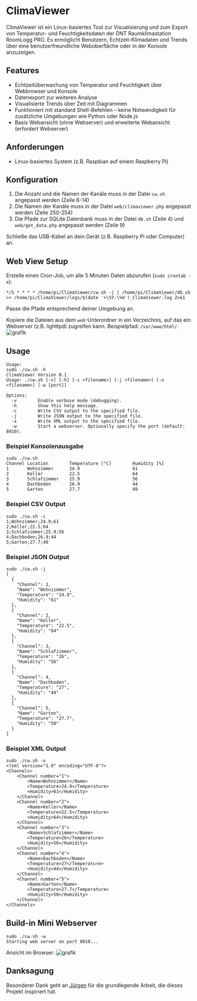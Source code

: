 # ClimaViewer

ClimaViewer ist ein Linux-basiertes Tool zur Visualisierung und zum Export von Temperatur- und Feuchtigkeitsdaten der DNT Raumklimastation RoomLogg PRO. Es ermöglicht Benutzern, Echtzeit-Klimadaten und Trends über eine benutzerfreundliche Weboberfläche oder in der Konsole anzuzeigen.

## Features
* Echtzeitüberwachung von Temperatur und Feuchtigkeit über Webbrowser und Konsole
* Datenexport zur weiteren Analyse
* Visualisierte Trends über Zeit mit Diagrammen
* Funktioniert mit standard Shell-Befehlen – keine Notwendigkeit für zusätzliche Umgebungen wie Python oder Node.js
* Basis Webansicht (ohne Webserver) und erweiterte Webansicht (erfordert Webserver)

## Anforderungen
* Linux-basiertes System (z.B. Raspbian auf einem Raspberry Pi)

## Konfiguration
1) Die Anzahl und die Namen der Kanäle muss in der Datei `cw.sh` angepasst werden (Zeile 6-14)
2) Die Namen der Kanäle muss in der Datei `web/climaviewer.php` angepasst werden (Zeile 250-254)
3) Die Pfade zur SQLite Datenbank muss in der Datei `db.sh` (Zeile 4) und `web/get_data.php` angepasst werden (Zeile 9)

Schließe das USB-Kabel an dein Gerät (z.B. Raspberry Pi oder Computer) an.

## Web View Setup
Erstelle einen Cron-Job, um alle 5 Minuten Daten abzurufen (`sudo crontab -e`):

```
*/5 * * * * /home/pi/ClimaViewer/cw.sh -j | /home/pi/ClimaViewer/db.sh >> /home/pi/ClimaViewer/logs/$(date '+\%Y-\%m')_ClimaViewer.log 2>&1
```
Passe die Pfade entsprechend deiner Umgebung an.

Kopiere die Dateien aus dem `web`-Unterordner in ein Verzeichnis, auf das ein Webserver (z.B. lighttpd) zugreifen kann. Beispielpfad: `/var/www/html/`.
![grafik](https://github.com/user-attachments/assets/a090c133-d87d-499c-afda-903b78d1f84a)

## Usage

```
Usage:
sudo ./cw.sh -h
ClimaViewer Version 0.1
Usage: ./cw.sh [-v] [-h] [-c <filename>] [-j <filename>] [-x <filename>] [-w [port]]

Options:
  -v        Enable verbose mode (debugging).
  -h        Show this help message.
  -c        Write CSV output to the specified file.
  -j        Write JSON output to the specified file.
  -x        Write XML output to the specified file.
  -w        Start a webserver. Optionally specify the port (default: 8010).
```
### Beispiel Konsolenausgabe
```
sudo ./cw.sh
Channel Location        Temperature [°C]        Humidity [%]
1       Wohnzimmer      24.9                    61
2       Keller          22.5                    64
3       Schlafzimmer    25.9                    56
4       Dachboden       26.9                    44
5       Garten          27.7                    49
```

### Beispiel CSV Output
```
sudo ./cw.sh -c
1;Wohnzimmer;24.9;61
2;Keller;22.5;64
3;Schlafzimmer;25.9;56
4;Dachboden;26.9;44
5;Garten;27.7;49
```

### Beispiel JSON Output
```
sudo ./cw.sh -j
[
  {
    "Channel": 1,
    "Name": "Wohnzimmer",
    "Temperature": "24.9",
    "Humidity": "61"
  },
  {
    "Channel": 2,
    "Name": "Keller",
    "Temperature": "22.5",
    "Humidity": "64"
  },
  {
    "Channel": 3,
    "Name": "Schlafzimmer",
    "Temperature": "26",
    "Humidity": "56"
  },
  {
    "Channel": 4,
    "Name": "Dachboden",
    "Temperature": "27",
    "Humidity": "44"
  },
  {
    "Channel": 5,
    "Name": "Garten",
    "Temperature": "27.7",
    "Humidity": "50"
  }
]
```

### Beispiel XML Output
```
sudo ./cw.sh -x
<?xml version="1.0" encoding="UTF-8"?>
<Channels>
	<Channel number="1">
		<Name>Wohnzimmer</Name>
		<Temperature>24.9</Temperature>
		<Humidity>61</Humidity>
	</Channel>
	<Channel number="2">
		<Name>Keller</Name>
		<Temperature>22.5</Temperature>
		<Humidity>64</Humidity>
	</Channel>
	<Channel number="3">
		<Name>Schlafzimmer</Name>
		<Temperature>26</Temperature>
		<Humidity>56</Humidity>
	</Channel>
	<Channel number="4">
		<Name>Dachboden</Name>
		<Temperature>27</Temperature>
		<Humidity>44</Humidity>
	</Channel>
	<Channel number="5">
		<Name>Garten</Name>
		<Temperature>27.7</Temperature>
		<Humidity>50</Humidity>
	</Channel>
</Channels>
```
  
## Build-in Mini Webserver
```
sudo ./cw.sh -w
Starting web server on port 8010...
```
Ansicht im Browser:
![grafik](https://github.com/user-attachments/assets/94c69249-af74-47de-9cc0-3b5b945a613b)

## Danksagung
Besonderer Dank geht an [Jürgen](https://github.com/juergen-rocks/raumklima) für die grundlegende Arbeit, die dieses Projekt inspiriert hat.
